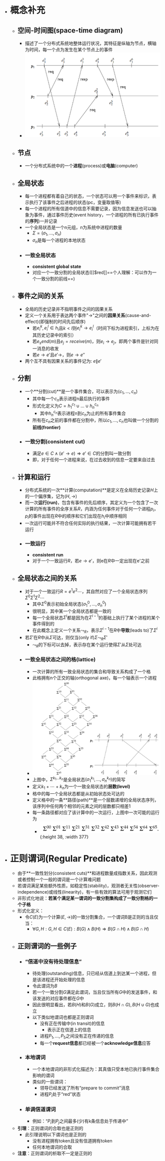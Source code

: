 - # 概念补充
	- ## 空间-时间图(space-time diagram)
		- 描述了一个分布式系统地整体运行状况，其特征是纵轴为节点，横轴为时间，每一个点为发生在某个节点上的事件
		- ![image.png](../assets/image_1679394159938_0.png)
	- ## 节点
		- 一个分布式系统中的一个**进程**(process)或**电脑**(computer)
	- ## 全局状态
		- 每一个进程都有着自己的状态，一个状态可以用一个事件来标识，表示执行了该事件之后进程的状态(pc，变量取值等)
		- 每一个进程的所有信道中的信息不需要记录，因为信息发送也可以抽象为事件，通过事件历史(event history，一个进程的所有已执行事件的**序列**)一并记录
		- 一个全局状态是一个n元组，n为系统中进程的数量
			- $\Sigma=(\sigma_1,\ldots,\sigma_n)$
			- $\sigma_n$是每一个进程的本地状态
		- ### 一致全局状态
			- **consistent global state**
			- 对应一个一致分割的全局状态([[$red]]==个人理解：可以作为一个一致分割的前线==)
	- ## 事件之间的关系
		- 全局的历史记录并不指明事件之间的因果关系
		- 定义一个关系用于表达两个事件"$\rightarrow$"之间的**因果关系**(cause-and-effect)(即强制的时间先后顺序)
			- 若$e_i^k,e_i^l\in h_i$且$k<l$则$e_i^k\rightarrow e_i^l$（时间下标为进程索引，上标为在其历史记录中的索引）
			- 若$e_send(m)$且$e_j=receive(m)$，则$e_i\rightarrow e_j$，即两个事件是针对同一消息的收发
			- 若$e\rightarrow e'$且$e'\rightarrow$，则$e\rightarrow e''$
		- 两个互不具有因果关系的事件记为: $e\| e'$
	- ## 分割
		- 一个**分割(cut)**是一个事件集合，可以表示为$(c_1,\ldots,c_n)$
			- 其中每一个$c_n$表示进程n最后执行的事件
			- 形式化定义为$C=h_1^{c_1}\cup \ldots\cup h_n^{c_n}$
				- 其中$h_n^{c_n}$表示进程n到$c_n$为止的所有事件集合
			- 所有在$c_n$之前的事件都在分割中，所以$c_1,\ldots,c_n$也叫做一个分割的**前线(frontier)**
		- ### 一致分割(consistent cut)
			- 满足$e\in C \wedge (e'\rightarrow e)\Rightarrow e'\in C$的分割叫一致分割
			- 即，对于任何一个进程来说，在过去收到的信息一定要来自过去
	- ## 计算和运行
		- 分布式系统的一次**计算(computation)**是定义在全局历史记录$H$上的一个偏序集，记为$(H,\rightarrow)$
		- 而一次**运行(run)**，包含有事件的先后顺序，其定义为一个包含了一次计算的所有事件的全序关系$R$，内涵为任何事件对于任何一个进程$p_i$，$p_i$的事件出现在$R$中的顺序和它们出现在$h_i$中顺序相同
		- 一次运行可能并不符合任何实际的执行结果，一次计算可能拥有若干运行
		- ### 一致运行
			- **consistent run**
			- 对于一个一致运行$R$，若$e\rightarrow e'$，则e在$R$中一定出现在e'之前
	- ## 全局状态之间的关系
		- 对于一个一致运行$R=e^1e^2\cdots$，其自然对应了一个全局状态序列$\Sigma^0\Sigma^1\Sigma^2\cdots$
			- 其中$\Sigma^0$表示初始全局状态$(\sigma^0_1,\ldots,\sigma^0_n)$
			- 很明显，其中某一个全局状态都是一致的
			- 每一个全局状态$\Sigma^i$都是因为在$\Sigma^{i-1}$的基础上执行了某个进程的某个事件得到的
			- 在此概念上定义一个关系$\leadsto_R$，表示$\Sigma^{i-1}$在$R$中**导致**(leads to)了$\Sigma^i$
		- 若$\Sigma'$在$R$中从$\Sigma$可达，则仅当(only if)$\Sigma \leadsto_R \Sigma'$
			- $\leadsto_R$的下标可以去掉，表示存在某个运行使得$\Sigma'$从$\Sigma$处可达
		- ### 一致全局状态之间的格(lattice)
			- 一次计算的所有一致全局状态的集合和导致关系构成了一个格
			- 此格拥有n个正交的轴(orthogonal axe)，每一个轴表示一个进程
			- ![image.png](../assets/image_1679408033844_0.png)
			- 上图中，$\Sigma^{k_1\ldots k_n}$是全局状态$(\sigma_1^{k_1},\ldots,\sigma_n^{k_n})$的简写
			- 定义$k_1+\cdots+k_n$为一个一致全局状态的**层数(level)**
			- 格中的每一个全局状态都是从初始状态处可达的
			- 定义格中的一条**路径(path)**是一个层数递增的全局状态序列，该序列中任何两个相邻的元素之间的层数都只相差1
			- 每一条路径都对应了该计算中的一次运行，上图中一次可能的运行为
				- ![image.png](../assets/image_1679408883030_0.png){:height 38, :width 377}
- # 正则谓词(Regular Predicate)
	- 由于**一致性划分(consistent cuts)**和进程数量成指数关系，因此观测或者控制一个一般的谓词是一个计算难问题
	- 若谓词满足某些额外性质，如稳定性(stability)，观测者无关性(observer-independence)或线性(linearity)，有一些有效的算法可用于观测它们
	- 非形式化地说：**若某个满足某一谓词的一致分割集构成了一致分割格的一个子格**
	- 形式化定义：
		- 令$C(E)$为一个计算$(E,\rightarrow)$的一致分割集合，一个谓词B是正则的当且仅当：
			- $\forall G,H: G,H\in C(E): B(G)\wedge B(H)\Rightarrow B(G\cap H)\wedge B(G\cap H)$
	- ## 正则谓词的一些例子
		- ### “信道中没有待处理信息”
			- 待处理(outstanding)信息，只已经从信道上到达某一个进程，但是该进程还开始处理的信息
			- 令此谓词为$B$
			- 若一个一致分割$G$满足此谓词，当且仅当所有$G$中的发送事件，和该发送的对应事件都在$G$中
			- 因此很明显看出，若$B(H)$和$B(G)$成立，则$B(H\cap G),B(H\cup G)$也成立
			- 以下类似地谓词也都是正则谓词
				- 没有正在传输中(in transit)的信息
					- 表示正在信道上的信息
				- 进程$P_1,\ldots, P_5$之间没有正在传递的信息
				- 每一个**request信息**都已经被一个**acknowledge信息**应答
		- ### 本地谓词
			- 一个本地谓词的非形式化描述为：其真值只受本地已执行事件集合影响的谓词
			- 类似的一些谓词：
				- 领导已经发送了所有“prepare to commit”消息
				- 进程$P_i$处于“red”状态
		- ### 单调信道谓词
			- 例如：“$P_i$到$P_j$之间最多(少)有k条信息处于传递中”
	- **引理**：正则谓词的合取也是正则的
		- 此引理说明以下谓词也是正则的
			- 没有进程拥有token且没有信道拥有token
			- 任何本地谓词的合取
	- **注意**：正则谓词的析取不一定是正则的